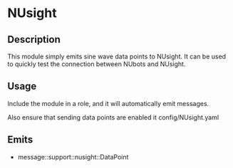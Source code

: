 NUsight
========

## Description

This module simply emits sine wave data points to NUsight. It can be used to quickly test the
connection between NUbots and NUsight.

## Usage

Include the module in a role, and it will automatically emit messages.

Also ensure that sending data points are enabled it config/NUsight.yaml

## Emits

* message::support::nusight::DataPoint
